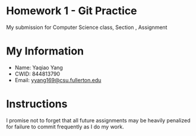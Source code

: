 # Homework 1 - Git Practice

My submission for Computer Science class,  Section , Assignment 

# My Information

* Name: Yaqiao Yang
* CWID: 844813790
* Email: yyang169@csu.fullerton.edu

# Instructions

I promise not to forget that all future assignments may be heavily penalized for failure to commit frequently as I do my work.
